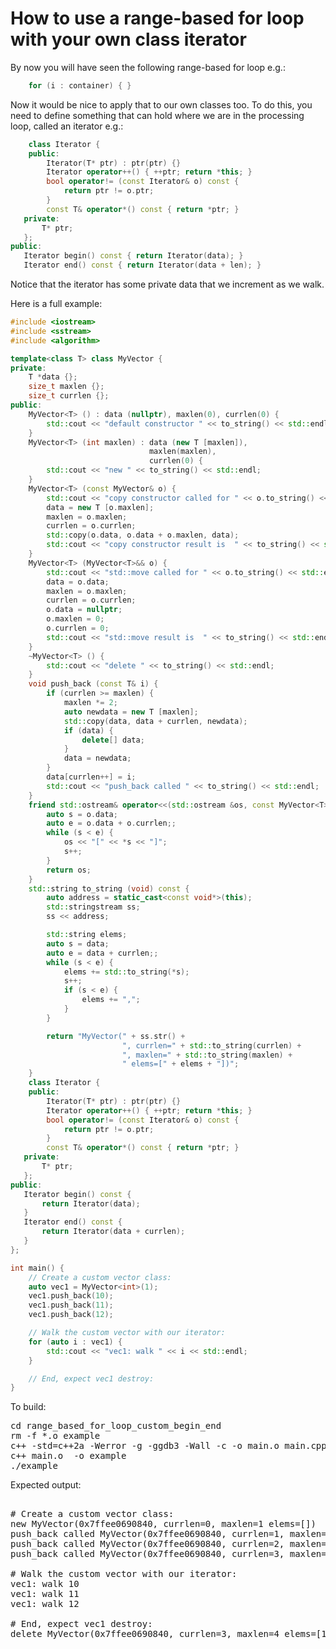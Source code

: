 How to use a range-based for loop with your own class iterator
==============================================================

By now you will have seen the following range-based for loop e.g.:
```C++
    for (i : container) { }
```
Now it would be nice to apply that to our own classes too. To do this,
you need to define something that can hold where we are in the processing
loop, called an iterator e.g.:
```C++
    class Iterator {
    public:
        Iterator(T* ptr) : ptr(ptr) {}
        Iterator operator++() { ++ptr; return *this; }
        bool operator!= (const Iterator& o) const {
            return ptr != o.ptr;
        }
        const T& operator*() const { return *ptr; }
   private:
       T* ptr;
   };
public:
   Iterator begin() const { return Iterator(data); }
   Iterator end() const { return Iterator(data + len); }
```
Notice that the iterator has some private data that we increment as
we walk.

Here is a full example:
```C++
#include <iostream>
#include <sstream>
#include <algorithm>

template<class T> class MyVector {
private:
    T *data {};
    size_t maxlen {};
    size_t currlen {};
public:
    MyVector<T> () : data (nullptr), maxlen(0), currlen(0) {
        std::cout << "default constructor " << to_string() << std::endl;
    }
    MyVector<T> (int maxlen) : data (new T [maxlen]),
                               maxlen(maxlen),
                               currlen(0) {
        std::cout << "new " << to_string() << std::endl;
    }
    MyVector<T> (const MyVector& o) {
        std::cout << "copy constructor called for " << o.to_string() << std::endl;
        data = new T [o.maxlen];
        maxlen = o.maxlen;
        currlen = o.currlen;
        std::copy(o.data, o.data + o.maxlen, data);
        std::cout << "copy constructor result is  " << to_string() << std::endl;
    }
    MyVector<T> (MyVector<T>&& o) {
        std::cout << "std::move called for " << o.to_string() << std::endl;
        data = o.data;
        maxlen = o.maxlen;
        currlen = o.currlen;
        o.data = nullptr;
        o.maxlen = 0;
        o.currlen = 0;
        std::cout << "std::move result is  " << to_string() << std::endl;
    }
    ~MyVector<T> () {
        std::cout << "delete " << to_string() << std::endl;
    }
    void push_back (const T& i) {
        if (currlen >= maxlen) {
            maxlen *= 2;
            auto newdata = new T [maxlen];
            std::copy(data, data + currlen, newdata);
            if (data) {
                delete[] data;
            }
            data = newdata;
        }
        data[currlen++] = i;
        std::cout << "push_back called " << to_string() << std::endl;
    }
    friend std::ostream& operator<<(std::ostream &os, const MyVector<T>& o) {
        auto s = o.data;
        auto e = o.data + o.currlen;;
        while (s < e) {
            os << "[" << *s << "]";
            s++;
        }
        return os;
    }
    std::string to_string (void) const {
        auto address = static_cast<const void*>(this);
        std::stringstream ss;
        ss << address;

        std::string elems;
        auto s = data;
        auto e = data + currlen;;
        while (s < e) {
            elems += std::to_string(*s);
            s++;
            if (s < e) {
                elems += ",";
            }
        }

        return "MyVector(" + ss.str() +
                         ", currlen=" + std::to_string(currlen) +
                         ", maxlen=" + std::to_string(maxlen) +
                         " elems=[" + elems + "])";
    }
    class Iterator {
    public:
        Iterator(T* ptr) : ptr(ptr) {}
        Iterator operator++() { ++ptr; return *this; }
        bool operator!= (const Iterator& o) const {
            return ptr != o.ptr;
        }
        const T& operator*() const { return *ptr; }
   private:
       T* ptr;
   };
public:
   Iterator begin() const {
       return Iterator(data);
   }
   Iterator end() const {
       return Iterator(data + currlen);
   }
};

int main() {
    // Create a custom vector class:
    auto vec1 = MyVector<int>(1);
    vec1.push_back(10);
    vec1.push_back(11);
    vec1.push_back(12);

    // Walk the custom vector with our iterator:
    for (auto i : vec1) {
        std::cout << "vec1: walk " << i << std::endl;
    }

    // End, expect vec1 destroy:
}
```
To build:
<pre>
cd range_based_for_loop_custom_begin_end
rm -f *.o example
c++ -std=c++2a -Werror -g -ggdb3 -Wall -c -o main.o main.cpp
c++ main.o  -o example
./example
</pre>
Expected output:
<pre>

# Create a custom vector class:
new MyVector(0x7ffee0690840, currlen=0, maxlen=1 elems=[])
push_back called MyVector(0x7ffee0690840, currlen=1, maxlen=1 elems=[10])
push_back called MyVector(0x7ffee0690840, currlen=2, maxlen=2 elems=[10,11])
push_back called MyVector(0x7ffee0690840, currlen=3, maxlen=4 elems=[10,11,12])

# Walk the custom vector with our iterator:
vec1: walk 10
vec1: walk 11
vec1: walk 12

# End, expect vec1 destroy:
delete MyVector(0x7ffee0690840, currlen=3, maxlen=4 elems=[10,11,12])
</pre>
